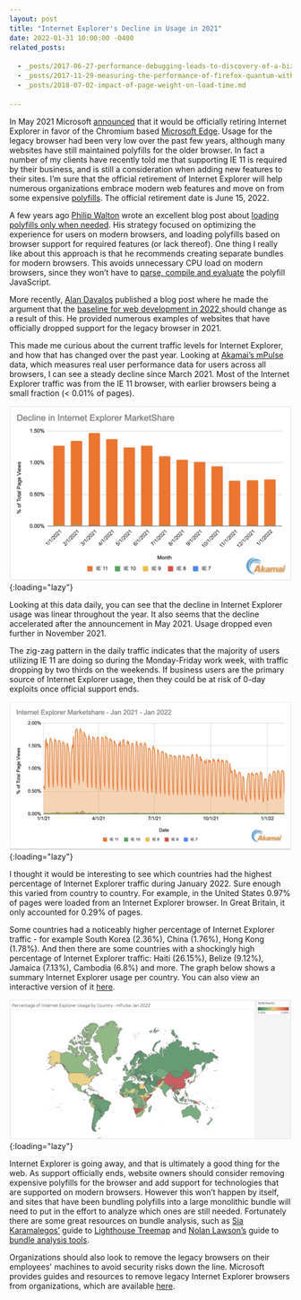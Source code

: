 ```yaml
---
layout: post
title: "Internet Explorer's Decline in Usage in 2021"
date: 2022-01-31 10:00:00 -0400
related_posts:
 
  - _posts/2017-06-27-performance-debugging-leads-to-discovery-of-a-bizarre-browser-bug.md
  - _posts/2017-11-29-measuring-the-performance-of-firefox-quantum-with-rum.md
  - _posts/2018-07-02-impact-of-page-weight-on-load-time.md

---
```


In May 2021 Microsoft [announced](https://blogs.windows.com/windowsexperience/2021/05/19/the-future-of-internet-explorer-on-windows-10-is-in-microsoft-edge/) that it would be officially retiring Internet Explorer in favor of the Chromium based [Microsoft Edge](https://www.microsoft.com/en-us/edge). Usage for the legacy browser had been very low over the past few years, although many websites have still maintained polyfills for the older browser. In fact a number of my clients have recently told me that supporting IE 11  is required by their business, and is still a consideration when adding new features to their sites. I’m sure that the official retirement of Internet Explorer will help numerous organizations embrace modern web features and move on from some expensive [polyfills](https://developer.mozilla.org/en-US/docs/Glossary/Polyfill). The official retirement date is June 15, 2022.

A few years ago [Philip Walton](https://twitter.com/philwalton) wrote an excellent blog post about [loading polyfills only when needed](https://philipwalton.com/articles/loading-polyfills-only-when-needed/). His strategy focused on optimizing the experience for users on modern browsers, and loading polyfills based on browser support for required features (or lack thereof). One thing I really like about this approach is that he recommends creating separate bundles for modern browsers. This avoids unnecessary CPU load on modern browsers, since they won’t have to [parse, compile and evaluate](https://v8.dev/blog/cost-of-javascript-2019) the polyfill JavaScript.

More recently, [Alan Davalos](https://twitter.com/AlanGDavalos) published a blog post where he made the argument that the [baseline for web development in 2022 ](https://engineering.linecorp.com/en/blog/the-baseline-for-web-development-in-2022/)should change as a result of this. He provided numerous examples of websites that have officially dropped support for the legacy browser in 2021. 

This made me curious about the current traffic levels for Internet Explorer, and how that has changed over the past year. Looking at [Akamai’s mPulse](https://www.akamai.com/products/mpulse-real-user-monitoring) data, which measures real user performance data for users across all browsers, I can see a steady decline since March 2021. Most of the Internet Explorer traffic was from the IE 11 browser, with earlier browsers being a small fraction (&lt; 0.01% of pages). 


![Internet Explorer Traffic - Monthly](/assets/img/blog/internet-explorer-decline-in-2021/internet_explorer_monthly_pct.jpg){:loading="lazy"}

Looking at this data daily, you can see that the decline in Internet Explorer usage was linear throughout the year. It also seems that the decline accelerated after the announcement in May 2021. Usage dropped even further in November 2021.

The zig-zag pattern in the daily traffic indicates that the majority of users utilizing IE 11 are doing so during the Monday-Friday work week, with traffic dropping by two thirds on the weekends. If business users are the primary source of Internet Explorer usage, then they could be at risk of 0-day exploits once official support ends.


![Internet Explorer Traffic - Daily](/assets/img/blog/internet-explorer-decline-in-2021/internet_explorer_daily_pct.jpg){:loading="lazy"}

I thought it would be interesting to see which countries had the highest percentage of Internet Explorer traffic during January 2022.  Sure enough this varied from country to country. For example, in the United States 0.97% of pages were loaded from an Internet Explorer browser. In Great Britain, it only accounted for 0.29% of pages.  

Some countries had a noticeably higher percentage of Internet Explorer traffic - for example South Korea (2.36%), China (1.76%), Hong Kong (1.78%). And then there are some countries with a shockingly high percentage of Internet Explorer traffic: Haiti (26.15%), Belize (9.12%), Jamaica (7.13%), Cambodia (6.8%) and more. The graph below shows a summary Internet Explorer usage per country. You can also view an interactive version of it [here](https://public.tableau.com/app/profile/paul.calvano8666/viz/InternetExplorerUsagebyCountry-Jan2022/Sheet1).

![Internet Explorer Usage by Country - Jan 2022](/assets/img/blog/internet-explorer-decline-in-2021/internet_explorer_pct_by_country_jan2022.jpg){:loading="lazy"}


Internet Explorer is going away, and that is ultimately a good thing for the web. As support officially ends, website owners should consider removing expensive polyfills for the browser and add support for technologies that are supported on modern browsers. However this won’t happen by itself, and sites that have been bundling polyfills into a large monolithic bundle will need to put in the effort to analyze which ones are still needed. Fortunately there are some great resources on bundle analysis, such as [Sia Karamalegos’](https://twitter.com/thegreengreek) guide to [Lighthouse Treemap](https://sia.codes/posts/lighthouse-treemap/) and [Nolan Lawson’s](https://nolanlawson.com/about/) guide to [bundle analysis tools](https://nolanlawson.com/2021/02/23/javascript-performance-beyond-bundle-size/).

Organizations should also look to remove the legacy browsers on their employees' machines to avoid security risks down the line. Microsoft provides guides and resources to remove legacy Internet Explorer browsers from organizations, which are available [here](https://www.microsoft.com/en-us/download/details.aspx?id=102119).
